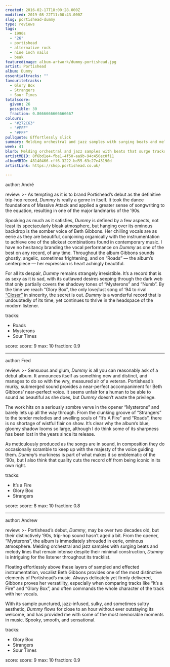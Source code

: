 ```yaml
---
created: 2016-02-17T18:00:28.000Z
modified: 2019-08-22T11:00:43.000Z
slug: portishead-dummy
type: reviews
tags:
  - 1990s
  - "26"
  - portishead
  - alternative rock
  - nine inch nails
  - beak
featuredimage: album-artwork/dummy-portishead.jpg
artist: Portishead
album: Dummy
essentialtracks: ""
favouritetracks:
  - Glory Box
  - Strangers
  - Sour Times
totalscore:
  given: 26
  possible: 30
  fraction: 0.8666666666666667
colours:
  - "#272C63"
  - "#FFF"
  - "#FFF"
pullquote: Effortlessly slick
summary: Melding orchestral and jazz samples with surging beats and melody lines that remain intense despite their minimal construction, Dummy is intriguing for the listener throughout its tracklist.
week: 41
blurb: Melding orchestral and jazz samples with beats that surge tracks forward, Dummy remains intriguing for the listener throughout. An iconic album.
artistMBID: 8f6bd1e4-fbe1-4f50-aa9b-94c450ec0f11
albumMBID: 48140466-cff6-3222-bd55-63c27e43190d
artistLink: https://shop.portishead.co.uk/

---
```


author: André

review: >-
  As tempting as it is to brand Portishead’s debut as the definitive trip-hop record, *Dummy* is really a genre in itself. It took the dance foundations of Massive Attack and applied a greater sense of songwriting to the equation, resulting in one of the major landmarks of the ’90s. 
  
  Spooking as much as it satisfies, *Dummy* is defined by a few aspects, not least its spectacularly bleak atmosphere, but hanging over its ominous backdrop is the somber voice of Beth Gibbons. Her chilling vocals are as eerie as they are beautiful, conjoining organically with the instrumentation to achieve one of the slickest combinations found in contemporary music. I have no hesitancy branding the vocal performance on *Dummy* as one of the best on any record, of any time. Throughout the album Gibbons sounds ghostly, angelic, sometimes frightening, and on “Roads” — the album’s centerpiece — her expression is heart achingly beautiful. 
  
  For all its despair, *Dummy* remains strangely irresistible. It’s a record that is as sexy as it is sad, with its outlawed desires seeping through the dark web that only partially covers the shadowy tones of “Mysterons” and “Numb”. By the time we reach “Glory Box”, the only love/lust song of ‘94 to rival [“Closer”](/reviews/nine-inch-nails-the-downward-spiral/) in sincerity, the secret is out. *Dummy* is a wonderful record that is undoubtedly of its time, yet continues to thrive in the headspace of the modern listener.

tracks:
  - Roads
  - ­Mysterons
  - ­Sour Times

score:
  score: 9
  max: 10
  fraction: 0.9

---

author: Fred

review: >-
  Sensuous and glum, *Dummy* is all you can reasonably ask of a debut album. It announces itself as something new and distinct, and manages to do so with the wry, measured air of a veteran. Portishead’s murky, submerged sound provides a near-perfect accompaniment for Beth Gibbons’ near-perfect voice. It seems unfair for a human to be able to sound as beautiful as she does, but *Dummy* doesn’t waste the privilege. 
  
  The work hits on a seriously sombre verve in the opener “Mysterons” and barely lets up all the way through. From the clunking groove of “Strangers” to the tender melodies and swelling souls of “It’s A Fire” and “Roads”, there is no shortage of wistful flair on show. It’s clear why the album’s blue, gloomy shadow looms so large, although I do think some of its sharpness has been lost in the years since its release. 
  
  As meticulously produced as the songs are in sound, in composition they do occasionally scramble to keep up with the majesty of the voice guiding them. *Dummy*’s murkiness is part of what makes it so emblematic of the ‘90s, but I also think that quality cuts the record off from being iconic in its own right.

tracks:
  - It’s a Fire
  - ­Glory Box
  - ­Strangers

score:
  score: 8
  max: 10
  fraction: 0.8

---

author: Andrew

review: >-
  Portishead’s debut, *Dummy*, may be over two decades old, but their distinctively ’90s, trip-hop sound hasn’t aged a bit. From the opener, “Mysterons”, the album is immediately shrouded in eerie, ominous atmosphere. Melding orchestral and jazz samples with surging beats and melody lines that remain intense despite their minimal construction, *Dummy* is intriguing for the listener throughout its tracklist. 
  
  Floating effortlessly above these layers of sampled and effected instrumentation, vocalist Beth Gibbons provides one of the most distinctive elements of Portishead’s music. Always delicately yet firmly delivered, Gibbons proves her versatility, especially when comparing tracks like “It’s a Fire” and “Glory Box”, and often commands the whole character of the track with her vocals. 
  
  With its sample punctured, jazz-infused, sulky, and sometimes sultry aesthetic, *Dummy* flows for close to an hour without ever outstaying its welcome, and has provided me with some of the most memorable moments in music. Spooky, smooth, and sensational.

tracks:
  - Glory Box
  - ­Strangers
  - ­Sour Times

score:
  score: 9
  max: 10
  fraction: 0.9
